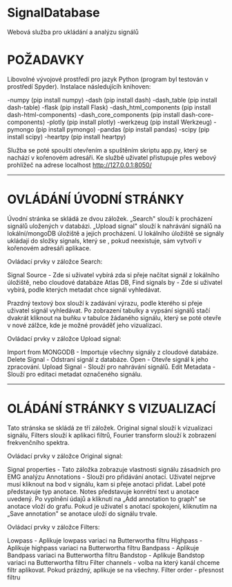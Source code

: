 # SignalDatabase

Webová služba pro ukládání a analýzu signálů

# POŽADAVKY

Libovolné vývojové prostředí pro jazyk Python (program byl testován v prostředí Spyder).
Instalace následujícíh knihoven:

-numpy (pip install numpy)
-dash (pip install dash)
-dash_table (pip install dash-table)
-flask (pip install Flask)
-dash_html_components (pip install dash-html-components)
-dash_core_components (pip install dash-core-components)
-plotly (pip install plotly)
-werkzeug (pip install Werkzeug)
-pymongo (pip install pymongo)
-pandas (pip install pandas)
-scipy (pip install scipy)
-heartpy (pip install heartpy)

Služba se poté spouští otevřením a spuštěním skriptu app.py, který se nachází v kořenovém adresáři. Ke službě uživatel přistupuje přes 
webový prohlížeč na adrese localhost http://127.0.0.1:8050/

---------------------------------------------------------------------------------------------------------------------------------------

# OVLÁDÁNÍ ÚVODNÍ STRÁNKY

Úvodní stránka se skládá ze dvou záložek. „Search" slouží k procházení signálů uložených v databázi. „Upload signal" slouží k 
nahrávání signálů na lokální/mongoDB úložiště a jejich procházení. U lokálního úložiště se signály ukládají do složky signals, který se 
, pokud neexistuje, sám vytvoří v kořenovém adresáři aplikace.

Ovládací prvky v záložce Search:

Signal Source - Zde si uživatel vybírá zda si přeje načítat signál z lokálního úložiště, nebo cloudové databáze Atlas DB,
Find signals by - Zde si uživatel vybírá, podle kterých metadat chce signál vyhledávat.

Prazdný textový box slouží k zadávání výrazu, podle kterého si přeje uživatel signál vyhledávat. Po zobrazení tabulky a vypsání signálů 
stačí dvakrát kliknout na buňku v tabulce žádaného signálu, který se poté otevře v nové zálžce, kde je možné prováděť jeho vizualizaci.


Ovládací prvky v záložce Upload signal:

Import from MONGODB - Importuje všechny signály z cloudové databáze.
Delete Signal - Odstraní signál z databáze.
Open - Otevře signál k jeho zpracování.
Upload Signal - Slouží pro nahrávání signálů.
Edit Metadata - Slouží pro editaci metadat označeného signálu.

---------------------------------------------------------------------------------------------------------------------------------------

# OLÁDÁNÍ STRÁNKY S VIZUALIZACÍ

Tato stránska se skládá ze tří záložek. Original signal slouží k vizualizaci signálu, Filters slouží k aplikaci filtrů, Fourier transform 
slouží k zobrazení frekvenčního spektra.

Ovládací prvky v záložce Original signal:

Signal properties - Tato záložka zobrazuje vlastnosti signálu zásadních pro EMG analýzu
Annotations - Slouží pro přidávání anotací. Uživatel nejprve musí kliknout na bod v signálu, kam si přeje anotaci přidat. Label poté představuje
typ anotace. Notes představuje konrétní text u anotace uvedený. Po vyplnění údajů a kliknutí na „Add annotation to graph" se anotace vloží do grafu.
Pokud je uživatel s anotací spokojení, kliknutím na „Save annotation" se anotace uloží do signálu trvale.

Ovládací prvky v záložce Filters:

Lowpass - Aplikuje lowpass variaci na Butterwortha filtru 
Highpass - Aplikuje highpass variaci na Butterwortha filtru 
Bandpass - Aplikuje Bandpass variaci na Butterwortha filtru 
Bandstop - Aplikuje Bandstop variaci na Butterwortha filtru 
Filter channels - volba na který kanál chceme filtr aplikovat. Pokud prázdný, aplikuje se na všechny.
Filter order - přesnost filtru
